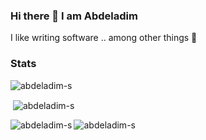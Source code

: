 ### Hi there 👋 I am Abdeladim

I like writing software .. among other things 🙂

<h3 align="left">Stats</h3>

<p align="left"> <img src="https://komarev.com/ghpvc/?username=abdeladim-s&label=Profile%20views&color=0e75b6&style=flat" alt="abdeladim-s" /> </p>

<p>&nbsp;<img align="center" src="https://github-readme-stats.vercel.app/api?username=abdeladim-s&show_icons=true&locale=en&count_private=true" alt="abdeladim-s" /></p>

<p><img align="left" src="https://github-readme-stats.vercel.app/api/top-langs?username=abdeladim-s&show_icons=true&locale=en&layout=compact" alt="abdeladim-s" /></p>

<p><img align="center" src="https://github-readme-streak-stats.herokuapp.com/?user=abdeladim-s&" alt="abdeladim-s" /></p>

<!--
**abdeladim-s/abdeladim-s** is a ✨ _special_ ✨ repository because its `README.md` (this file) appears on your GitHub profile.

Here are some ideas to get you started:

- 🔭 I’m currently working on ...
- 🌱 I’m currently learning ...
- 👯 I’m looking to collaborate on ...
- 🤔 I’m looking for help with ...
- 💬 Ask me about ...
- 📫 How to reach me: ...
- 😄 Pronouns: ...
- ⚡ Fun fact: ...
-->
